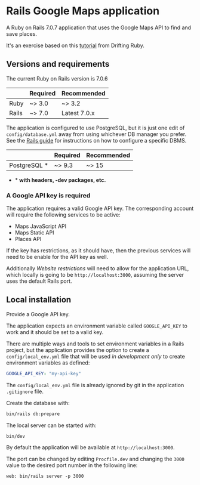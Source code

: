 # Rails Google Maps application

A Ruby on Rails 7.0.7 application that uses the Google Maps API to find and save
places.

It's an exercise based on this
[tutorial](https://www.driftingruby.com/episodes/google-maps-api-with-stimulusjs)
from Drifting Ruby.

## Versions and requirements

The current Ruby on Rails version is 7.0.6

|       | Required | Recommended  |
| ----- | -------- | ------------ |
| Ruby  | ~> 3.0   | ~> 3.2       |
| Rails | ~> 7.0   | Latest 7.0.x |

The application is configured to use PostgreSQL, but it is just one edit of
`config/database.yml` away from using whichever DB manager you prefer.
See the
[Rails guide](https://guides.rubyonrails.org/configuring.html#configuring-a-database)
for instructions on how to configure a specific DBMS.

|               | Required | Recommended |
| ------------- | -------- | ----------- |
| PostgreSQL \* | ~> 9.3   | ~> 15       |

- \* **with headers, -dev packages, etc.**

### A Google API key is required

The application requires a valid Google API key.
The corresponding account will require the following services to be active:

- Maps JavaScript API
- Maps Static API
- Places API

If the key has restrictions, as it should have, then the previous services will
need to be enable for the API key as well.

Additionally _Website restrictions_ will need to allow for the application URL,
which locally is going to be `http://localhost:3000`, assuming the server uses
the default Rails port.

## Local installation

Provide a Google API key.

The application expects an environment variable called `GOOGLE_API_KEY` to work
and it should be set to a valid key.

There are multiple ways and tools to set environment variables in a Rails
project, but the application provides the option to create a
`config/local_env.yml` file that will be used _in development only_ to create
environment variables as defined:

```yaml
GOOGLE_API_KEY: "my-api-key"
```

The `config/local_env.yml` file is already ignored by git in the application
`.gitignore` file.

Create the database with:

```bash
bin/rails db:prepare
```

The local server can be started with:

```bash
bin/dev
```

By default the application will be available at `http://localhost:3000`.

The port can be changed by editing `Procfile.dev` and changing the `3000` value
to the desired port number in the following line:

```
web: bin/rails server -p 3000
```
